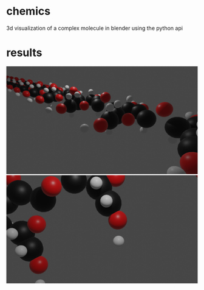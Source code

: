 # chemics
3d visualization of a complex molecule in blender using the python api
# results
![Meta view](https://github.com/peteole/chemics/blob/master/carboxymethoyl.png)
![Close view](https://github.com/peteole/chemics/blob/master/polareReste.png)
